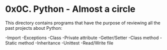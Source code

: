 # 0x0C. Python - Almost a circle

This directory contains programs that have the purpose of reviewing all the past projects about Python:

-Import
-Exceptions
-Class
-Private attribute
-Getter/Setter
-Class method
-Static method
-Inheritance
-Unittest
-Read/Write file


